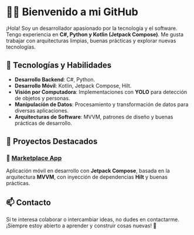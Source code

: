 # 👨‍💻 Bienvenido a mi GitHub

¡Hola! Soy un desarrollador apasionado por la tecnología y el software. Tengo experiencia en **C#, Python y Kotlin (Jetpack Compose)**. Me gusta trabajar con arquitecturas limpias, buenas prácticas y explorar nuevas tecnologías.

## 🚀 Tecnologías y Habilidades
- **Desarrollo Backend**: C#, Python.
- **Desarrollo Móvil**: Kotlin, Jetpack Compose, Hilt.
- **Visión por Computadora**: Implementaciones con **YOLO** para detección de objetos y personas.
- **Manipulación de Datos**: Procesamiento y transformación de datos para diversas aplicaciones.
- **Arquitecturas de Software**: MVVM, patrones de diseño y buenas prácticas de desarrollo.

## 📌 Proyectos Destacados

### 📱 [Marketplace App](#)
Aplicación móvil en desarrollo con **Jetpack Compose**, basada en la arquitectura **MVVM**, con inyección de dependencias **Hilt** y buenas prácticas.


## 📫 Contacto
Si te interesa colaborar o intercambiar ideas, no dudes en contactarme. ¡Siempre estoy abierto a aprender y construir cosas nuevas! 🚀
